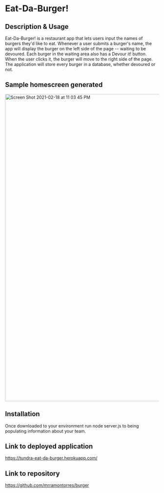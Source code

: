 # Eat-Da-Burger!


## Description & Usage
Eat-Da-Burger! is a restaurant app that lets users input the names of burgers they'd like to eat. Whenever a user submits a burger's name, the app will display the burger on the left side of the page -- waiting to be devoured. Each burger in the waiting area also has a Devour it! button. When the user clicks it, the burger will move to the right side of the page. The application will store every burger in a database, whether devoured or not.

## Sample homescreen generated
<img width="1005" alt="Screen Shot 2021-02-18 at 11 03 45 PM" src="https://user-images.githubusercontent.com/2013291/108469702-9bf49100-723d-11eb-9ded-1bb07f2f56b7.png">

## Installation
Once downloaded to your environment run node server.js to being populating information about your team.


## Link to deployed application 
https://tundra-eat-da-burger.herokuapp.com/


## Link to repository
https://github.com/mrramontorres/burger